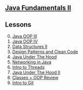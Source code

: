 ## <b><u>Java Fundamentals II</u></b>


## Lessons
0. [Java OOP III](https://github.com/floreo-labs/Java-Core-Curriculum/blob/master/lessons/interfaces-abstract-1/ReadMe.md)
1. [Java OOP IV](https://github.com/floreo-labs/Java-Core-Curriculum/tree/master/lessons/interfaces-abstract-2)
2. [Data Structures II](https://github.com/floreo-labs/Java-Core-Curriculum/tree/master/lessons/stacks-queues)
3. [Design Patterns and Clean Code]()
4. [Java Under The Hood]()
5. [Networking in Java]()
6. [Intro to Threads]()
7. [Java Under The Hood II]()
8. [Classes + OOP Review]()
9. [Intro to Git]()



